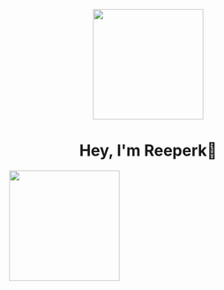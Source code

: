 <div align="center">
  <img height="200" src="https://images.weserv.nl/?url=https://avatars.githubusercontent.com/u/46379950?v=4&h=300&w=300&fit=cover&mask=circle"  />
</div>

###

<h1 align="center">Hey, I'm Reeperk👋</h1>

<div align="left">
  <img height="200" src="https://lanyard.cnrad.dev/api/191600452712792065"/>
</div>

###
